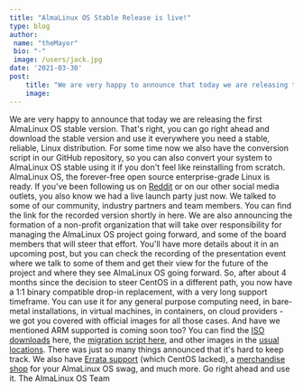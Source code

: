 ```yaml
---
title: "AlmaLinux OS Stable Release is live!"
type: blog
author: 
 name: "theMayor"
 bio: "-"
 image: /users/jack.jpg
date: '2021-03-30'
post:
    title: "We are very happy to announce that today we are releasing the first AlmaLinux OS stable version. That's right, you can go right ahead and download..."
    image: 
---
```


We are very happy to announce that today we are releasing the first AlmaLinux OS stable version. That's right, you can go right ahead and download the stable version and use it everywhere you need a stable, reliable, Linux distribution. For some time now we also have the conversion script in our GitHub repository, so you can also convert your system to AlmaLinux OS stable using it if you don't feel like reinstalling from scratch. AlmaLinux OS, the forever-free open source enterprise-grade Linux is ready. If you've been following us on [Reddit](https://www.reddit.com/r/AlmaLinux/) or on our other social media outlets, you also know we had a live launch party just now. We talked to some of our community, industry partners and team members. You can find the link for the recorded version shortly in here. We are also announcing the formation of a non-profit organization that will take over responsibility for managing the AlmaLinux OS project going forward, and some of the board members that will steer that effort. You'll have more details about it in an upcoming post, but you can check the recording of the presentation event where we talk to some of them and get their view for the future of the project and where they see AlmaLinux OS going forward. So, after about 4 months since the decision to steer CentOS in a different path, you now have a 1:1 binary compatible drop-in replacement, with a very long support timeframe. You can use it for any general purpose computing need, in bare-metal installations, in virtual machines, in containers, on cloud providers - we got you covered with official images for all those cases. And have we mentioned ARM supported is coming soon too? You can find the [ISO downloads](https://repo.almalinux.org/almalinux/8/isos/x86_64/) here, the [migration script here](https://github.com/AlmaLinux/almalinux-deploy), and other images in the [usual locations](https://github.com/AlmaLinux). There was just so many things announced that it's hard to keep track. We also have [Errata support](https://errata.almalinux.org/) (which CentOS lacked), a [merchandise shop](https://shop.almalinux.org/) for your AlmaLinux OS swag, and much more. Go right ahead and use it. The AlmaLinux OS Team 